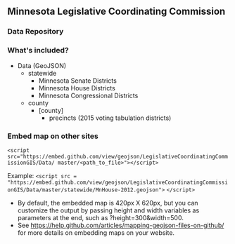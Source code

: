 ## Minnesota Legislative Coordinating Commission
### Data Repository

### What's included?
- Data (GeoJSON)
  - statewide
    - Minnesota Senate Districts
    - Minnesota House Districts
    - Minnesota Congressional Districts
  - county
    - [county]
      - precincts (2015 voting tabulation districts)

### Embed map on other sites

`<script src="https://embed.github.com/view/geojson/LegislativeCoordinatingCommissionGIS/Data/ master/<path_to_file>"></script>`

Example: 
`<script src = "https://embed.github.com/view/geojson/LegislativeCoordinatingCommissionGIS/Data/master/statewide/MnHouse-2012.geojson">`
`</script>`
  - By default, the embedded map is 420px X 620px, but you can customize the output by passing height and width variables as parameters at the end, such as ?height=300&width=500.
  - See https://help.github.com/articles/mapping-geojson-files-on-github/ for more details on embedding maps on your website.
